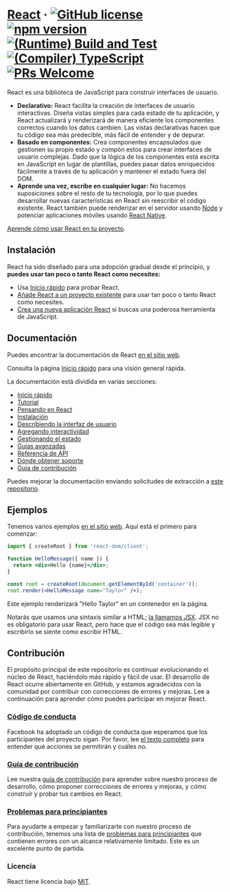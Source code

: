 # [React](https://react.dev/) &middot; [![GitHub license](https://img.shields.io/badge/license-MIT-blue.svg)](https://github.com/facebook/react/blob/main/LICENSE) [![npm version](https://img.shields.io/npm/v/react.svg?style=flat)](https://www.npmjs.com/package/react) [![(Runtime) Build and Test](https://github.com/facebook/react/actions/workflows/runtime_build_and_test.yml/badge.svg)](https://github.com/facebook/react/actions/workflows/runtime_build_and_test.yml) [![(Compiler) TypeScript](https://github.com/facebook/react/actions/workflows/compiler_typescript.yml/badge.svg?branch=main)](https://github.com/facebook/react/actions/workflows/compiler_typescript.yml) [![PRs Welcome](https://img.shields.io/badge/PRs-welcome-brightgreen.svg)](https://legacy.reactjs.org/docs/how-to-contribute.html#your-first-pull-request)

React es una biblioteca de JavaScript para construir interfaces de usuario.

* **Declarativo:** React facilita la creación de interfaces de usuario interactivas. Diseña vistas simples para cada estado de tu aplicación, y React actualizará y renderizará de manera eficiente los componentes correctos cuando los datos cambien. Las vistas declarativas hacen que tu código sea más predecible, más fácil de entender y de depurar.
* **Basado en componentes:** Crea componentes encapsulados que gestionen su propio estado y compón estos para crear interfaces de usuario complejas. Dado que la lógica de los componentes está escrita en JavaScript en lugar de plantillas, puedes pasar datos enriquecidos fácilmente a través de tu aplicación y mantener el estado fuera del DOM.
* **Aprende una vez, escribe en cualquier lugar:** No hacemos suposiciones sobre el resto de tu tecnología, por lo que puedes desarrollar nuevas características en React sin reescribir el código existente. React también puede renderizar en el servidor usando [Node](https://nodejs.org/en) y potenciar aplicaciones móviles usando [React Native](https://reactnative.dev/).

[Aprende cómo usar React en tu proyecto](https://react.dev/learn).

## Instalación

React ha sido diseñado para una adopción gradual desde el principio, y **puedes usar tan poco o tanto React como necesites:**

* Usa [Inicio rápido](https://react.dev/learn) para probar React.
* [Añade React a un proyecto existente](https://react.dev/learn/add-react-to-an-existing-project) para usar tan poco o tanto React como necesites.
* [Crea una nueva aplicación React](https://react.dev/learn/start-a-new-react-project) si buscas una poderosa herramienta de JavaScript.

## Documentación

Puedes encontrar la documentación de React [en el sitio web](https://react.dev/).

Consulta la página [Inicio rápido](https://react.dev/learn) para una visión general rápida.

La documentación está dividida en varias secciones:

* [Inicio rápido](https://react.dev/learn)
* [Tutorial](https://react.dev/learn/tutorial-tic-tac-toe)
* [Pensando en React](https://react.dev/learn/thinking-in-react)
* [Instalación](https://react.dev/learn/installation)
* [Describiendo la interfaz de usuario](https://react.dev/learn/describing-the-ui)
* [Agregando interactividad](https://react.dev/learn/adding-interactivity)
* [Gestionando el estado](https://react.dev/learn/managing-state)
* [Guías avanzadas](https://react.dev/learn/escape-hatches)
* [Referencia de API](https://react.dev/reference/react)
* [Dónde obtener soporte](https://react.dev/community)
* [Guía de contribución](https://legacy.reactjs.org/docs/how-to-contribute.html)

Puedes mejorar la documentación enviando solicitudes de extracción a [este repositorio](https://github.com/reactjs/react.dev).

## Ejemplos

Tenemos varios ejemplos [en el sitio web](https://react.dev/). Aquí está el primero para comenzar:

```jsx
import { createRoot } from 'react-dom/client';

function HelloMessage({ name }) {
  return <div>Hello {name}</div>;
}

const root = createRoot(document.getElementById('container'));
root.render(<HelloMessage name="Taylor" />);
```

Este ejemplo renderizará "Hello Taylor" en un contenedor en la página.

Notarás que usamos una sintaxis similar a HTML; [la llamamos JSX](https://react.dev/learn#writing-markup-with-jsx). JSX no es obligatorio para usar React, pero hace que el código sea más legible y escribirlo se siente como escribir HTML.

## Contribución

El propósito principal de este repositorio es continuar evolucionando el núcleo de React, haciéndolo más rápido y fácil de usar. El desarrollo de React ocurre abiertamente en GitHub, y estamos agradecidos con la comunidad por contribuir con correcciones de errores y mejoras. Lee a continuación para aprender cómo puedes participar en mejorar React.

### [Código de conducta](https://code.fb.com/codeofconduct)

Facebook ha adoptado un código de conducta que esperamos que los participantes del proyecto sigan. Por favor, lee [el texto completo](https://code.fb.com/codeofconduct) para entender qué acciones se permitirán y cuáles no.

### [Guía de contribución](https://legacy.reactjs.org/docs/how-to-contribute.html)

Lee nuestra [guía de contribución](https://legacy.reactjs.org/docs/how-to-contribute.html) para aprender sobre nuestro proceso de desarrollo, cómo proponer correcciones de errores y mejoras, y cómo construir y probar tus cambios en React.

### [Problemas para principiantes](https://github.com/facebook/react/labels/good%20first%20issue)

Para ayudarte a empezar y familiarizarte con nuestro proceso de contribución, tenemos una lista de [problemas para principiantes](https://github.com/facebook/react/labels/good%20first%20issue) que contienen errores con un alcance relativamente limitado. Este es un excelente punto de partida.

### Licencia

React tiene licencia bajo [MIT](./LICENSE).
